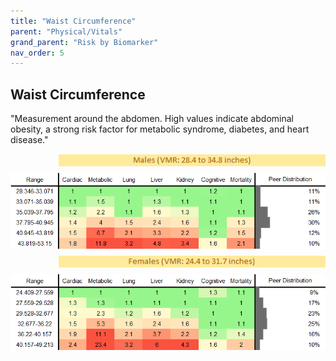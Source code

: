 ```yaml
---
title: "Waist Circumference"
parent: "Physical/Vitals"
grand_parent: "Risk by Biomarker"
nav_order: 5
---
```



## Waist Circumference


"Measurement around the abdomen. High values indicate abdominal obesity, a strong risk factor for metabolic syndrome, diabetes, and heart disease."

<div style="display: flex; flex-direction: column; gap: 10px;">

  <img src="/assets/images/vmrbiomarker_waist_circumference__male.png" alt="Waist Circumference VMR Male" style="margin-left: 15%">
  <img src="/assets/images/rr_waist_circumference__male.png" alt="Waist Circumference RR Male">

  <img src="/assets/images/vmrbiomarker_waist_circumference__female.png" alt="Waist Circumference VMR Female" style="margin-left: 15%; ">
  <img src="/assets/images/rr_waist_circumference__female.png" alt="Waist Circumference RR Female">

</div>




